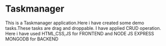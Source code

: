 # Taskmanager
This is a Taskmanager application.Here i have created some demo tasks.These tasks are drag and droppable.
I have applied CRUD operation. Here i have used HTML,CSS,JS for FRONTEND and NODE JS EXPRESS MONGODB for BACKEND
